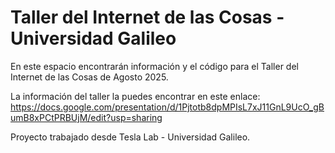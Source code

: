 # Taller del Internet de las Cosas - Universidad Galileo

En este espacio encontrarán información y el código para el Taller del Internet de las Cosas de Agosto 2025.

La información del taller la puedes encontrar en este enlace: https://docs.google.com/presentation/d/1Pjtotb8dpMPIsL7xJ11GnL9UcO_gBumB8xPCtPRBUjM/edit?usp=sharing

Proyecto trabajado desde Tesla Lab - Universidad Galileo.
